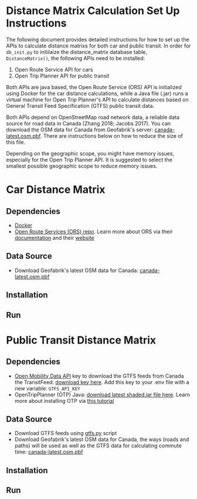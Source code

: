 # Distance Matrix Calculation Set Up Instructions

The following document provides detailed instructions for how to set up the APIs to calculate distance matrixs for both car and public transit. In order for `db_init.py` to initilaize the distance_matrix database table, `DistanceMatrix()`, the following APIs need to be installed: 

1. Open Route Service API for cars
2. Open Trip Planner API for public transit

Both APIs are java based, the Open Route Service (ORS) API is initialized using Docker for the car distance calculations, while a Java file (.jar) runs a virtual machine for Open Trip Planner's API to calculate distances based on General Transit Feed Specification (GTFS) public transit data. 

Both APIs depend on OpenStreetMap road network data, a reliable data source for road data in Canada (Zhang 2018; Jacobs 2017). You can download the OSM data for Canada from Geofabrik's server: [canada-latest.osm.pbf](https://download.geofabrik.de/north-america/canada-latest.osm.pbf). There are instructions below on how to reduce the size of this file. 

 
Depending on the geographic scope, you might have memory issues, especially for the Open Trip Planner API. It is suggested to select the smallest possible geographic scope to reduce memory issues.

# Car Distance Matrix

## Dependencies
- [Docker](https://docs.docker.com/)
- [Open Route Services (ORS) repo](https://github.com/GIScience/openrouteservice). Learn more about ORS via their [documentation](https://github.com/GIScience/openrouteservice-docs) and their [website](https://openrouteservice.org/)

## Data Source
- Download Geofabrik's latest OSM data for Canada: [canada-latest.osm.pbf](https://download.geofabrik.de/north-america/canada-latest.osm.pbf)

## Installation


## Run

# Public Transit Distance Matrix

## Dependencies
- [Open Mobility Data API](https://transitfeeds.com/) key to download the GTFS feeds from Canada the TransitFeed: [download key here](https://transitfeeds.com/api/keys). Add this key to your .env file with a new variable: `GTFS_API_KEY`
- OpenTripPlanner (OTP) Java: [download latest shaded.jar file here](https://repo1.maven.org/maven2/org/opentripplanner/otp/). Learn more about installing OTP via [this tutorial](https://docs.opentripplanner.org/en/latest/Basic-Tutorial/)

## Data Source
- Download GTFS feeds using [gtfs.py](/modules/gtfs.py) script
- Download Geofabrik's latest OSM data for Canada, the ways (roads and paths) will be used as well as the GTFS data for calculating commute time: [canada-latest.osm.pbf](https://download.geofabrik.de/north-america/canada-latest.osm.pbf)

## Installation

## Run
